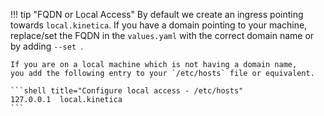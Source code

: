 !!! tip "FQDN or Local Access"
    By default we create an ingress pointing towards `local.kinetica`. 
    If you have a domain pointing to your machine, replace/set the FQDN in the `values.yaml` 
    with the correct domain name or by adding `--set `.
    
    If you are on a local machine which is not having a domain name, 
    you add the following entry to your `/etc/hosts` file or equivalent.
    
    ```shell title="Configure local access - /etc/hosts"
    127.0.0.1  local.kinetica
    ```
